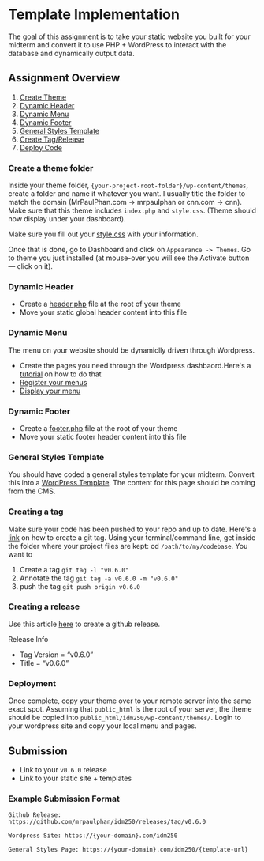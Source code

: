 # Template Implementation
The goal of this assignment is to take your static website you built for your midterm and convert it to use PHP + WordPress to interact with the database and dynamically output data. 

## Assignment Overview
1. [Create Theme](#create-a-theme-folder)
2. [Dynamic Header](#dynamic-header)
3. [Dynamic Menu](#dynamic-menu)
4. [Dynamic Footer](#dynamic-footer)
5. [General Styles Template](#general-styles-template)
6. [Create Tag/Release](#creating-a-tag)
7. [Deploy Code](#deploy-code)

### Create a theme folder
Inside your theme folder, `{your-project-root-folder}/wp-content/themes`, create a folder and name it whatever you want. I usually title the folder to match the domain (MrPaulPhan.com -> mrpaulphan or cnn.com -> cnn). Make sure that this theme includes `index.php` and `style.css`. (Theme should now display under your dashboard).

Make sure you fill out your [style.css](https://github.com/mrpaulphan/idm250/blob/master/wordpress/wp-content/themes/class_demo/style.css) with your information. 

Once that is done, go to Dashboard and click on `Appearance -> Themes`. Go to theme you just installed (at mouse-over you will see the Activate button — click on it).

### Dynamic Header
- Create a [header.php](https://github.com/mrpaulphan/idm250/blob/master/wordpress/wp-content/themes/class_demo/header.php) file at the root of your theme
- Move your static global header content into this file
  
### Dynamic Menu
The menu on your website should be dynamiclly driven through Wordpress. 
- Create the pages you need through the Wordpress dashbaord.Here's a [tutorial](https://codex.wordpress.org/WordPress_Menu_User_Guide) on how to do that 
- [Register your menus](https://github.com/mrpaulphan/idm250/blob/master/wordpress/wp-content/themes/class_demo/functions.php#L37)
- [Display your menu](https://github.com/mrpaulphan/idm250/blob/master/wordpress/wp-content/themes/class_demo/header.php#L68)

### Dynamic Footer
- Create a [footer.php](https://github.com/mrpaulphan/idm250/blob/master/wordpress/wp-content/themes/class_demo/footer.php) file at the root of your theme
- Move your static footer header content into this file

### General Styles Template
You should have coded a general styles template for your midterm. Convert this into a [WordPress Template](https://github.com/mrpaulphan/idm250/blob/master/wordpress/wp-content/themes/class_demo/templates/template-general.php). The content for this page should be coming from the CMS. 

### Creating a tag
Make sure your code has been pushed to your repo and up to date.
Here's a [link](https://git-scm.com/book/en/v2/Git-Basics-Tagging) on how to create a git tag. Using your terminal/command line, get inside the folder where your project files are kept: cd `/path/to/my/codebase`. You want to 
1. Create a tag `git tag -l "v0.6.0"`
2. Annotate the tag `git tag -a v0.6.0 -m "v0.6.0"`
3. push the tag `git push origin v0.6.0`

### Creating a release
Use this article [here](https://help.github.com/articles/creating-releases/me) to create a github release. 

Release Info
- Tag Version = “v0.6.0”
- Title = “v0.6.0”

### Deployment
Once complete, copy your theme over to your remote server into the same exact spot. Assuming that `public_html` is the root of your server, the theme should be copied into `public_html/idm250/wp-content/themes/`. Login to your wordpress site and copy your local menu and pages. 


## Submission
- Link to your `v0.6.0` release
- Link to your static site + templates

### Example Submission Format
```
Github Release: https://github.com/mrpaulphan/idm250/releases/tag/v0.6.0

Wordpress Site: https://{your-domain}.com/idm250

General Styles Page: https://{your-domain}.com/idm250/{template-url}
```


